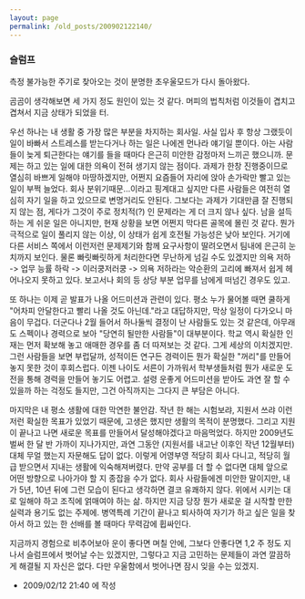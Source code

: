 ```yaml
---
layout: page
permalink: /old_posts/200902122140/
---
```


### 슬럼프

측정 불가능한 주기로 찾아오는 것이 분명한 초우울모드가 다시 돌아왔다.

곰곰이 생각해보면 세 가지 정도 원인이 있는 것 같다. 머피의 법칙처럼 이것들이 겹치고 겹쳐서 지금 상태가 되었을 터.

우선 하나는 내 생활 중 가장 많은 부분을 차지하는 회사일.
사실 입사 후 항상 그랬듯이 일이 바빠서 스트레스를 받는다거나 하는 일은 나에겐 먼나라 얘기일 뿐이다. 아는 사람들이 늦게 퇴근한다는 얘기를 들을 때마다 은근히 미안한 감정마저 느끼곤 했으니까.
문제는 하고 있는 일에 대한 의욕이 전혀 생기지 않는 점이다. 과제가 한창 진행중이므로 열심히 바쁘게 일해야 마땅하겠지만, 어쩐지 요즘들어 자리에 앉아 손가락만 빨고 있는 일이 부쩍 늘었다. 회사 분위기때문...이라고 핑계대고 싶지만 다른 사람들은 여전히 열심히 자기 일을 하고 있으므로 변명거리도 안된다. 그보다는 과제가 기대만큼 잘 진행되지 않는 점, 게다가 그것이 주로 정치적(?) 인 문제라는 게 더 크지 않나 싶다. 남을 설득하는 게 쉬운 일은 아니지만, 현재 상황을 보면 어쩐지 막다른 골목에 몰린 것 같다. 뭔가 극적으로 일이 풀리지 않는 이상, 이 상태가 쉽게 호전될 가능성은 낮아 보인다.
거기에 다른 서비스 쪽에서 이런저런 문제제기와 함께 요구사항이 딸려오면서 팀내에 은근히 눈치까지 보인다. 물론 빠릿빠릿하게 처리한다면 무난하게 넘길 수도 있겠지만 의욕 저하 -> 업무 능률 하락 -> 이러쿵저러쿵 -> 의욕 저하라는 악순환의 고리에 빠져서 쉽게 헤어나오지 못하고 있다. 보고서나 회의 등 상당 부분 업무를 남에게 떠넘긴 경우도 있고.

또 하나는 이제 곧 발표가 나올 어드미션과 관련이 있다.
평소 누가 물어볼 때면 쿨하게 "어차피 안달한다고 빨리 나올 것도 아닌데."라고 대답하지만, 막상 일정이 다가오니 마음이 무겁다. 더군다나 2월 들어서 하나둘씩 결정이 난 사람들도 있는 것 같은데, 아무래도 스펙이나 경력으로 보아 "당연히 될만한 사람들"이 대부분이다. 학교 역시 확실한 인재는 먼저 확보해 놓고 애매한 경우를 좀 더 따져보는 것 같다. 그게 세상의 이치겠지만. 그런 사람들을 보면 부럽달까, 성적이든 연구든 경력이든 뭔가 확실한 "꺼리"를 만들어 놓지 못한 것이 후회스럽다. 이젠 나이도 서른이 가까워서 학부생들처럼 뭔가 새로운 도전을 통해 경력을 만들어 놓기도 어렵고.
설령 운좋게 어드미션을 받아도 과연 잘 할 수 있을까 하는 걱정도 들지만, 그건 아직까지는 그다지 큰 부담은 아니다.

마지막은 내 평소 생활에 대한 막연한 불안감.
작년 한 해는 시험보랴, 지원서 쓰랴 이런저런 확실한 목표가 있었기 때문에, 고생은 했지만 생활의 목적이 분명했다. 그리고 지원이 끝나고 나면 새로운 목표를 만들어서 달성해야겠다고 마음먹었다. 하지만 2009년도 벌써 한 달 반 가까이 지나가지만, 과연 그동안 (지원서를 내고난 이후인 작년 12월부터) 대체 무얼 했는지 자문해도 답이 없다.
이렇게 어영부영 적당히 회사 다니고, 적당히 월급 받으면서 지내는 생활에 익숙해져버렸다. 만약 공부를 더 할 수 없다면 대체 앞으로 어떤 방향으로 나아가야 할 지 종잡을 수가 없다. 회사 사람들에겐 미안한 말이지만, 내가 5년, 10년 뒤에 그런 모습이 된다고 생각하면 결코 유쾌하지 않다. 위에서 시키는 대로 일해야 하고 조직에 얽매여야 하는 삶.
하지만 지금 당장 뭔가 새로운 걸 시작할 만한 실력과 용기도 없는 주제에. 병역특례 기간이 끝나고 퇴사하여 자기가 하고 싶은 일을 찾아서 하고 있는 한 선배를 볼 때마다 무력감에 휩싸인다.

지금까지 경험으로 비추어보아 운이 좋다면 며칠 안에, 그보다 안좋다면 1,2 주 정도 지나서 슬럼프에서 벗어날 수는 있겠지만, 그렇다고 지금 고민하는 문제들이 과연 깔끔하게 해결될 지 자신은 없다. 다만 우울함에서 벗어나면 잠시 잊을 수는 있겠지.





- 2009/02/12 21:40 에 작성